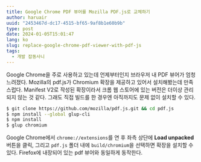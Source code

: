 ```yaml
---
title: Google Chrome PDF 뷰어를 Mozilla PDF.js로 교체하기
author: haruair
uuid: "2453467d-dc17-4515-bf65-9af8b1e60b9b"
type: post
date: 2024-01-05T15:01:47
lang: ko
slug: replace-google-chrome-pdf-viewer-with-pdf-js
tags:
  - 개발 잡동사니
---
```


Google Chrome을 주로 사용하고 있는데 언제부터인지 브라우저 내 PDF 뷰어가 엄청 느려졌다. Mozilla의 pdf.js가 Chromium 확장을 제공하고 있어서 설치해봤는데 만족스럽다. Manifest V2로 작성된 확장이라서 크롬 웹 스토어에 있는 버전은 더이상 관리되지 않는 것 같다. 그래도 직접 빌드를 한 경우엔 아직까지도 문제 없이 설치할 수 있다.

```bash
$ git clone https://github.com/mozilla/pdf.js.git && cd pdf.js
$ npm install --global glup-cli
$ npm install
$ glup chromium
```

Google Chrome에서 `chrome://extensions`를 연 후 좌측 상단에 **Load unpacked** 버튼을 클릭, 그리고 `pdf.js` 폴더 내에 `build/chromium`을 선택하면 확장을 설치할 수 있다. Firefox에 내장되어 있는 pdf 뷰어와 동일하게 동작한다.

